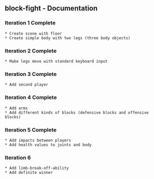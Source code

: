 ## block-fight - Documentation

### Iteration 1 Complete

    * Create scene with floor
    * Create simple body with two legs (three body objects)

### Iteration 2 Complete

    * Make legs move with standard keyboard input

### Iteration 3 Complete

    * Add second player

### Iteration 4 Complete

    * Add arms
    * Add different kinds of blocks (defensive blocks and offensive blocks)

### Iteration 5 Complete

    * Add impacts between players
    * Add health values to joints and body

### Iteration 6

    * Add limb-break-off-ability
    * Add definite winner